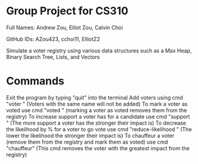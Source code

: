 # Group Project for CS310

Full Names: Andrew Zou, Elliot Zou, Calvin Choi

GitHub IDs: AZou423, cchoi11, ElliotZ2

Simulate a voter registry using various data structures such as a Max Heap, Binary Search Tree, Lists, and Vectors

# Commands
Exit the program by typing "quit" into the terminal
Add voters using cmd "voter <firstName> <lastName> <age>" (Voters with the same name will not be added)
To mark a voter as voted use cmd "voted <firstName> <lastName>" (marking a voter as voted removes them from the registry)
To increase support a voter has for a candidate use cmd "support <firstName> <lastName> <amount>" (The more support a voter has the stronger their impact is)
To decrease the likelihood by <amount>% for a voter to go vote use cmd "reduce-likelihood <firstName> <lastName> <amount>" (The lower the likelihood the stronger their impact is)
To chauffeur a voter (remove them from the registry and mark them as voted) use cmd "chauffeur" (This cmd removes the voter with the greatest impact from the registry)




